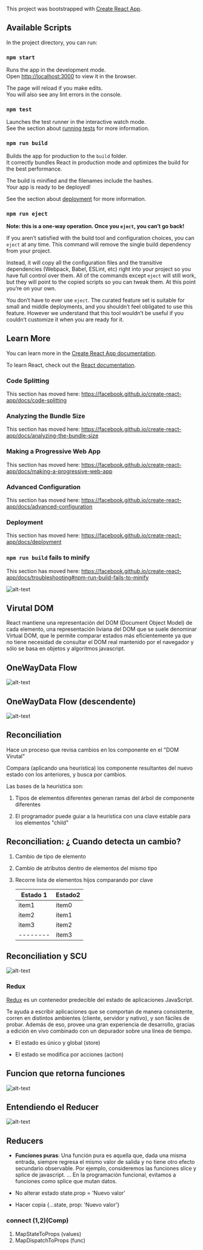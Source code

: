 This project was bootstrapped with [Create React App](https://github.com/facebook/create-react-app).

## Available Scripts

In the project directory, you can run:

### `npm start`

Runs the app in the development mode.<br />
Open [http://localhost:3000](http://localhost:3000) to view it in the browser.

The page will reload if you make edits.<br />
You will also see any lint errors in the console.

### `npm test`

Launches the test runner in the interactive watch mode.<br />
See the section about [running tests](https://facebook.github.io/create-react-app/docs/running-tests) for more information.

### `npm run build`

Builds the app for production to the `build` folder.<br />
It correctly bundles React in production mode and optimizes the build for the best performance.

The build is minified and the filenames include the hashes.<br />
Your app is ready to be deployed!

See the section about [deployment](https://facebook.github.io/create-react-app/docs/deployment) for more information.

### `npm run eject`

**Note: this is a one-way operation. Once you `eject`, you can’t go back!**

If you aren’t satisfied with the build tool and configuration choices, you can `eject` at any time. This command will remove the single build dependency from your project.

Instead, it will copy all the configuration files and the transitive dependencies (Webpack, Babel, ESLint, etc) right into your project so you have full control over them. All of the commands except `eject` will still work, but they will point to the copied scripts so you can tweak them. At this point you’re on your own.

You don’t have to ever use `eject`. The curated feature set is suitable for small and middle deployments, and you shouldn’t feel obligated to use this feature. However we understand that this tool wouldn’t be useful if you couldn’t customize it when you are ready for it.

## Learn More

You can learn more in the [Create React App documentation](https://facebook.github.io/create-react-app/docs/getting-started).

To learn React, check out the [React documentation](https://reactjs.org/).

### Code Splitting

This section has moved here: https://facebook.github.io/create-react-app/docs/code-splitting

### Analyzing the Bundle Size

This section has moved here: https://facebook.github.io/create-react-app/docs/analyzing-the-bundle-size

### Making a Progressive Web App

This section has moved here: https://facebook.github.io/create-react-app/docs/making-a-progressive-web-app

### Advanced Configuration

This section has moved here: https://facebook.github.io/create-react-app/docs/advanced-configuration

### Deployment

This section has moved here: https://facebook.github.io/create-react-app/docs/deployment

### `npm run build` fails to minify

This section has moved here: https://facebook.github.io/create-react-app/docs/troubleshooting#npm-run-build-fails-to-minify

![alt-text](https://github.com/German-1/WeatherApp/blob/master/public/images/React%20JS%2BRedux%2BES6.jpg)

## Virutal DOM

React mantiene una representación del DOM (Document Object Model) de cada elemento, una representación liviana del DOM que se suele denominar Virtual DOM, que le permite comparar estados más eficientemente ya que no tiene necesidad de consultar el DOM real mantenido por el navegador y sólo se basa en objetos  y algoritmos javascript.

## OneWayData Flow

![alt-text](https://github.com/German-1/WeatherApp/blob/master/public/images/OneWayDataFlow.png)

## OneWayData Flow (descendente)

![alt-text](https://github.com/German-1/WeatherApp/blob/master/public/images/OneWayDataFlow(descend).png)

## Reconciliation

Hace un proceso que revisa cambios en los componente en el "DOM Virutal"

Compara (aplicando una heurística) los componente resultantes del nuevo estado con los anteriores, y busca por cambios.

Las bases de la heurística son:

 1. Tipos de elementos diferentes generan ramas del árbol de componente     diferentes

 2. El programador puede guiar a la heurística con una clave estable para los elementos "child"

## Reconciliation: ¿ Cuando detecta un cambio?
 1. Cambio de tipo de elemento

 2. Cambio de atributos dentro de elementos del mismo tipo

 3. Recorre lista de elementos hijos comparando por clave

    |Estado 1|Estado2|
    |--------|-------|
    |item1   |item0  |
    |item2   |item1  |
    |item3   |item2  |
    |--------|item3  |


## Reconciliation y SCU

![alt-text](https://github.com/German-1/WeatherApp/blob/master/public/images/ReconciliationSCU.png)


### Redux

[Redux](https://es.redux.js.org/) es un contenedor predecible del estado de aplicaciones JavaScript.

Te ayuda a escribir aplicaciones que se comportan de manera consistente, corren en distintos ambientes (cliente, servidor y nativo), y son fáciles de probar. Además de eso, provee una gran experiencia de desarrollo, gracias a edición en vivo combinado con un depurador sobre una línea de tiempo.

 * El estado es único y global (store)

 * El estado se modifica por acciones (action)

## Funcion que retorna funciones

![alt-text](https://github.com/German-1/WeatherApp/blob/master/public/images/Funcionqueretornafunciones.png)

## Entendiendo el Reducer

![alt-text](https://github.com/German-1/WeatherApp/blob/master/public/images/EntendiendoelReducer.png)

## Reducers

 * **Funciones puras**:
 Una función pura es aquella que, dada una misma entrada, siempre regresa el mismo valor de salida y no tiene otro efecto secundario observable. Por ejemplo, consideremos las funciones slice y splice de javascript. ... En la programación funcional, evitamos a funciones como splice que mutan datos.

- No alterar estado
  state.prop = 'Nuevo valor'

- Hacer copia
  {...state, prop: 'Nuevo valor'}

### connect (1,2)(Comp)
1. MapStateToProps (values)
2. MapDispatchToProps (func)
